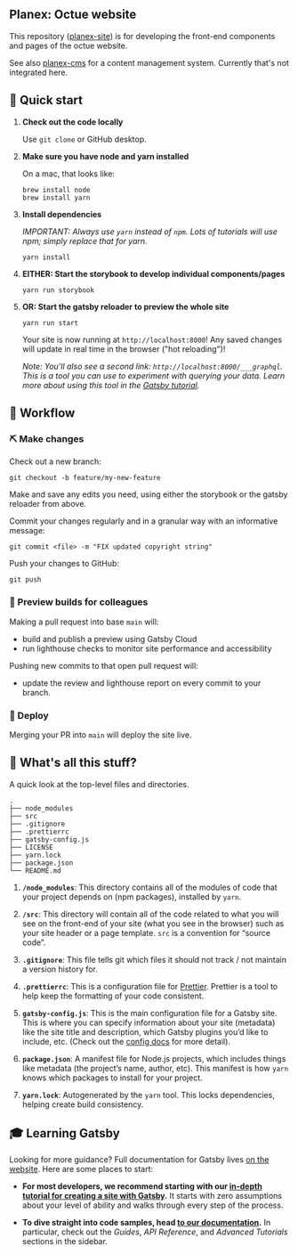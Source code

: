 ## Planex: Octue website

This repository ([planex-site](https://github.com/octue/planex-site)) is for developing the front-end components and 
pages of the octue website.

See also [planex-cms](https://github.com/octue/planex-cms) for a content management system. Currently that's not 
integrated here.


## 🚀 Quick start

1.  **Check out the code locally**

    Use `git clone` or GitHub desktop.

1.  **Make sure you have node and yarn installed**
    
    On a mac, that looks like:
    ```shell
    brew install node
    brew install yarn
    ```

1.  **Install dependencies**
    
    *IMPORTANT: Always use `yarn` instead of `npm`. Lots of tutorials will use npm; simply replace that for yarn.*
    ```shell
    yarn install
    ```
    
1.  **EITHER: Start the storybook to develop individual components/pages**

    ```shell
    yarn run storybook
    ```
    
1.  **OR: Start the gatsby reloader to preview the whole site**

    ```shell
    yarn run start
    ```
    
    Your site is now running at `http://localhost:8000`!
    Any saved changes will update in real time in the browser ("hot reloading")!

    _Note: You'll also see a second link: _`http://localhost:8000/___graphql`_. This is a tool you can use to experiment with querying your data. Learn more about using this tool in the [Gatsby tutorial](https://www.gatsbyjs.com/tutorial/part-five/#introducing-graphiql)._


## 💫 Workflow

### ⛏️ Make changes

Check out a new branch:
```
git checkout -b feature/my-new-feature
```

Make and save any edits you need, using either the storybook or the gatsby reloader from above.

Commit your changes regularly and in a granular way with an informative message:
```
git commit <file> -m "FIX updated copyright string"  
```

Push your changes to GitHub:
```
git push
```

### 🙈 Preview builds for colleagues

Making a pull request into base `main` will:
- build and publish a preview using Gatsby Cloud
- run lighthouse checks to monitor site performance and accessibility

Pushing new commits to that open pull request will:
- update the review and lighthouse report on every commit to your branch.


### 🤖 Deploy

Merging your PR into `main` will deploy the site live.


## 🧐 What's all this stuff?

A quick look at the top-level files and directories.

    .
    ├── node_modules
    ├── src
    ├── .gitignore
    ├── .prettierrc
    ├── gatsby-config.js
    ├── LICENSE
    ├── yarn.lock
    ├── package.json
    └── README.md

1.  **`/node_modules`**: This directory contains all of the modules of code that your project depends on (npm packages), installed by `yarn`.

1.  **`/src`**: This directory will contain all of the code related to what you will see on the front-end of your site (what you see in the browser) such as your site header or a page template. `src` is a convention for “source code”.

1.  **`.gitignore`**: This file tells git which files it should not track / not maintain a version history for.

1.  **`.prettierrc`**: This is a configuration file for [Prettier](https://prettier.io/). Prettier is a tool to help keep the formatting of your code consistent.

1.  **`gatsby-config.js`**: This is the main configuration file for a Gatsby site. This is where you can specify information about your site (metadata) like the site title and description, which Gatsby plugins you’d like to include, etc. (Check out the [config docs](https://www.gatsbyjs.com/docs/gatsby-config/) for more detail).

1. **`package.json`**: A manifest file for Node.js projects, which includes things like metadata (the project’s name, author, etc). This manifest is how `yarn` knows which packages to install for your project.

1. **`yarn.lock`**: Autogenerated by the `yarn` tool. This locks dependencies, helping create build consistency.


## 🎓 Learning Gatsby

Looking for more guidance? Full documentation for Gatsby lives [on the website](https://www.gatsbyjs.com/). Here are some places to start:

- **For most developers, we recommend starting with our [in-depth tutorial for creating a site with Gatsby](https://www.gatsbyjs.com/tutorial/).** It starts with zero assumptions about your level of ability and walks through every step of the process.

- **To dive straight into code samples, head [to our documentation](https://www.gatsbyjs.com/docs/).** In particular, check out the _Guides_, _API Reference_, and _Advanced Tutorials_ sections in the sidebar.
